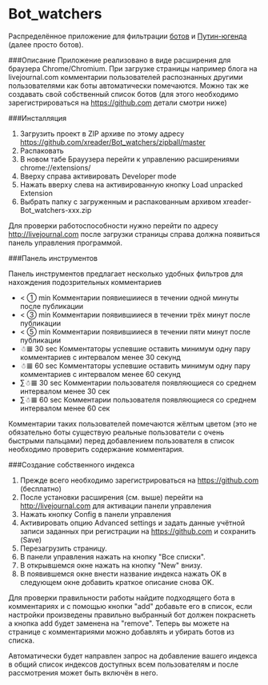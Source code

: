 Bot_watchers
============
Распределённое приложение для фильтрации [ботов](http://lurkmore.to/%D0%91%D0%BE%D1%82) и [Путин-югенда](http://lurkmore.to/%D0%9D%D0%B0%D1%88%D0%B8%D1%81%D1%82) (далее просто ботов).

###Описание
Приложение реализовано в виде расширения для браузера Chrome/Chromium. При загрузке страницы например блога на livejournal.com комментарии пользователей распознанных другими пользователями как боты автоматически помечаются. Можно так же создавать свой собственный список ботов (для этого необходимо зарегистрироваться на https://github.com детали смотри ниже) 


###Инсталляция

1. Загрузить проект в ZIP архиве по этому адресу https://github.com/xreader/Bot_watchers/zipball/master
2. Распаковать
3. В новом табе Брауузера перейти к управлению расширениями chrome://extensions/
4. Вверху справа активировать Developer mode
5. Нажать вверху слева на активированную кнопку Load unpacked Extension
6. Выбрать папку с загруженным и распакованным архивом xreader-Bot_watchers-xxx.zip

Для проверки работоспособности нужно перейти по адресу http://livejournal.com после загрузки страницы справа должна появиться панель управления программой.

###Панель инструментов

Панель инструментов предлагает несколько удобных фильтров для нахождения подозрительных комментариев
- < ① min  Комментарии появиешииеся в течении одной минуты после публикации
- < ③ min  Комментарии появившииеся в течении трёх минут после публикации
- < ⑤ min  Комментарии появившииеся в течении  пяти минут после публикации
- ☃𝌆 30 sec Комментаторы успевшие оставить минимум одну пару комментариев с интервалом менее 30 секунд 
- ☃𝌆 60 sec Комментаторы успевшие оставить минимум одну пару комментариев с интервалом менее 60 секунд
- ∑☃𝌆 30 sec Комментарии пользователя появляющиеся со среднем интервалом менее 30 сек
- ∑☃𝌆 60 sec Комментарии пользователя появляющиеся со среднем интервалом менее 60 сек

Комментарии таких пользователей помечаются жёлтым цветом (это не обязательно боты существую реальные пользователи с очень быстрыми пальцами) перед добавлением пользователя в список необходимо проверить содержание комментария.

###Создание собственного индекса

1. Прежде всего необходимо зарегистрироваться на https://github.com (бесплатно)
2. После установки расширения (см. выше) перейти на http://livejournal.com для активации панели управления
3. Нажать кнопку Config в панели управления
4. Активировать опцию Advanced settings и задать данные учётной записи заданных при регистрации на https://github.com и сохранить (Save)
5. Перезагрузить страницу.
6. В панели управления нажать на кнопку "Все списки".
7. В открывшемся окне нажать на кнопку "New" внизу.
8. В появившемся окне внести название индекса нажать OK в следующем окне добавить краткое описание снова OK.

Для проверки правильности работы найдите подходящего бота в комментариях и с помощью кнопки "add" добавьте его в список, если настройки произведены правильно выбранный бот должен покраснеть а кнопка add будет заменена на "remove".
Теперь вы можете на странице с комментариями можно добавлять и убирать ботов из списка.

Автоматически будет направлен запрос на добавление вашего индекса в общий список индексов доступных всем пользователям и после рассмотрения может быть включён в него.
